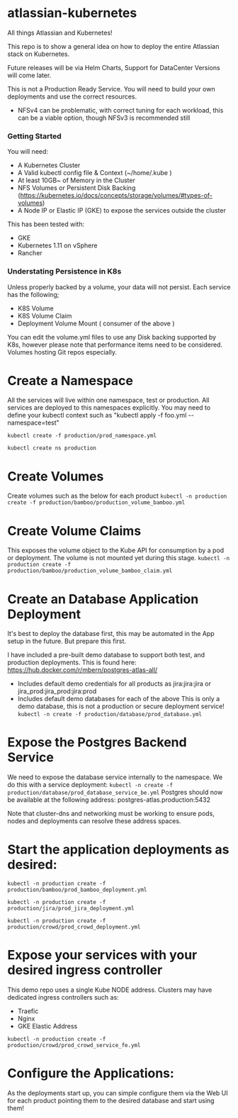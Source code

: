 # atlassian-kubernetes
All things Atlassian and Kubernetes!

This repo is to show a general idea on how to deploy the entire Atlassian stack on Kubernetes.

Future releases will be via Helm Charts, Support for DataCenter Versions will come later.

This is not a Production Ready Service. You will need to build your own deployments and use the correct resources.
* NFSv4 can be problematic, with correct tuning for each workload, this can be a viable option, though NFSv3 is recommended still

### Getting Started ###
You will need:
* A Kubernetes Cluster
* A Valid kubectl config file & Context (~/home/.kube )
* At least 10GB~ of Memory in the Cluster
* NFS Volumes or Persistent Disk Backing (https://kubernetes.io/docs/concepts/storage/volumes/#types-of-volumes)
* A Node IP or Elastic IP (GKE) to expose the services outside the cluster

This has been tested with:
* GKE
* Kubernetes 1.11 on vSphere
* Rancher

### Understating Persistence in K8s ###
Unless properly backed by a volume, your data will not persist. Each service has the following;
* K8S Volume
* K8S Volume Claim
* Deployment Volume Mount ( consumer of the above )

You can edit the volume.yml files to use any Disk backing supported by K8s, however please note that performance items need to be considered. Volumes hosting Git repos especially.

# Create a Namespace
All the services will live within one namespace, test or production. All services are deployed to this namespaces explicitly.
You may need to define your kubectl context such as "kubectl apply -f foo.yml --namespace=test" 

```kubectl create -f production/prod_namespace.yml```

```kubectl create ns production```

# Create Volumes
Create volumes such as the below for each product
```kubectl -n production create -f production/bamboo/production_volume_bamboo.yml```

# Create Volume Claims 
This exposes the volume object to the Kube API for consumption by a pod or deployment. The volume is not mounted yet during this stage.
```kubectl -n production create -f production/bamboo/production_volume_bamboo_claim.yml```

# Create an Database Application Deployment
It's best to deploy the database first, this may be automated in the App setup in the future. But prepare this first.

I have included a pre-built demo database to support both test, and production deployments. This is found here: https://hub.docker.com/r/mbern/postgres-atlas-all/ 
* Includes default demo credentials for all products as jira:jira:jira or jira_prod:jira_prod:jira:prod
* Includes default demo databases for each of the above
This is only a demo database, this is not a production or secure deployment service!
 ```kubectl -n create -f production/database/prod_database.yml```

# Expose the Postgres Backend Service
We need to expose the database service internally to the namespace. We do this with a service deployment:
```kubectl -n create -f production/database/prod_database_service_be.yml```
Postgres should now be available at the following address: postgres-atlas.production:5432

Note that cluster-dns and networking must be working to ensure pods, nodes and deployments can resolve these address spaces.

# Start the application deployments as desired:
```kubectl -n production create -f production/bamboo/prod_bamboo_deployment.yml```

```kubectl -n production create -f production/jira/prod_jira_deployment.yml```

```kubectl -n production create -f production/crowd/prod_crowd_deployment.yml```

# Expose your services with your desired ingress controller
This demo repo uses a single Kube NODE address. Clusters may have dedicated ingress controllers such as:
* Traefic
* Nginx
* GKE Elastic Address

```kubectl -n production create -f production/crowd/prod_crowd_service_fe.yml```

# Configure the Applications:
As the deployments start up, you can simple configure them via the Web UI for each product pointing them to the desired database and start using them! 


